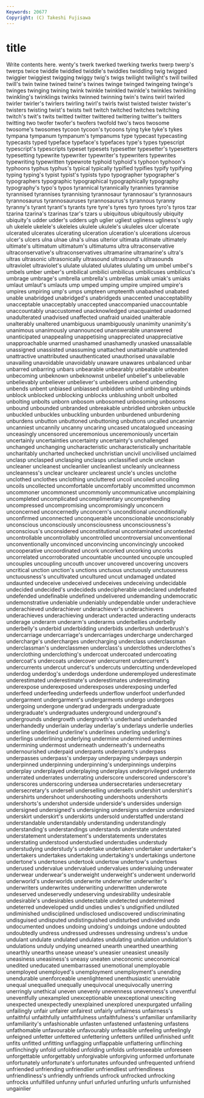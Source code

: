 ```yaml
---
Keywords: 20677 
Copyright: (C) Takeshi Fujisawa
---
```


# title

Write contents here.
wenty's twerk twerked twerking twerks twerp twerp's twerps
twice twiddle twiddled twiddle's twiddles twiddling twig twigged twiggier twiggiest
twigging twiggy twig's twigs twilight twilight's twill twilled twill's twin
twine twined twine's twines twinge twinged twingeing twinge's twinges twinging
twining twink twinkle twinkled twinkle's twinkles twinkling twinkling's twinklings twinks
twinned twinning twin's twins twirl twirled twirler twirler's twirlers twirling
twirl's twirls twist twisted twister twister's twisters twisting twist's twists
twit twitch twitched twitches twitching twitch's twit's twits twitted twitter
twittered twittering twitter's twitters twitting two twofer twofer's twofers twofold
two's twos twosome twosome's twosomes tycoon tycoon's tycoons tying tyke
tyke's tykes tympana tympanum tympanum's tympanums type typecast typecasting typecasts
typed typeface typeface's typefaces type's types typescript typescript's typescripts typeset
typesets typesetter typesetter's typesetters typesetting typewrite typewriter typewriter's typewriters typewrites
typewriting typewritten typewrote typhoid typhoid's typhoon typhoon's typhoons typhus typhus's
typical typically typified typifies typify typifying typing typing's typist typist's
typists typo typographer typographer's typographers typographic typographical typographically typography typography's
typo's typos tyrannical tyrannically tyrannies tyrannise tyrannised tyrannises tyrannising tyrannosaur
tyrannosaur's tyrannosaurs tyrannosaurus tyrannosauruses tyrannosaurus's tyrannous tyranny tyranny's tyrant tyrant's
tyrants tyre tyre's tyres tyro tyroes tyro's tyros tzar tzarina
tzarina's tzarinas tzar's tzars u ubiquitous ubiquitously ubiquity ubiquity's udder
udder's udders ugh uglier ugliest ugliness ugliness's ugly uh ukelele
ukelele's ukeleles ukulele ukulele's ukuleles ulcer ulcerate ulcerated ulcerates ulcerating
ulceration ulceration's ulcerations ulcerous ulcer's ulcers ulna ulnae ulna's ulnas
ulterior ultimata ultimate ultimately ultimate's ultimatum ultimatum's ultimatums ultra ultraconservative
ultraconservative's ultraconservatives ultramarine ultramarine's ultra's ultras ultrasonic ultrasonically ultrasound ultrasound's
ultrasounds ultraviolet ultraviolet's ululate ululated ululates ululating um umbel umbel's
umbels umber umber's umbilical umbilici umbilicus umbilicuses umbilicus's umbrage umbrage's
umbrella umbrella's umbrellas umiak umiak's umiaks umlaut umlaut's umlauts ump
umped umping umpire umpired umpire's umpires umpiring ump's umps umpteen
umpteenth unabashed unabated unable unabridged unabridged's unabridgeds unaccented unacceptability unacceptable
unacceptably unaccepted unaccompanied unaccountable unaccountably unaccustomed unacknowledged unacquainted unadorned unadulterated
unadvised unaffected unafraid unaided unalterable unalterably unaltered unambiguous unambiguously unanimity
unanimity's unanimous unanimously unannounced unanswerable unanswered unanticipated unappealing unappetising unappreciated
unappreciative unapproachable unarmed unashamed unashamedly unasked unassailable unassigned unassisted unassuming
unattached unattainable unattended unattractive unattributed unauthenticated unauthorised unavailable unavailing unavoidable
unavoidably unaware unawares unbalanced unbar unbarred unbarring unbars unbearable unbearably
unbeatable unbeaten unbecoming unbeknown unbeknownst unbelief unbelief's unbelievable unbelievably unbeliever
unbeliever's unbelievers unbend unbending unbends unbent unbiased unbiassed unbidden unbind
unbinding unbinds unblock unblocked unblocking unblocks unblushing unbolt unbolted unbolting
unbolts unborn unbosom unbosomed unbosoming unbosoms unbound unbounded unbranded unbreakable
unbridled unbroken unbuckle unbuckled unbuckles unbuckling unburden unburdened unburdening unburdens
unbutton unbuttoned unbuttoning unbuttons uncalled uncannier uncanniest uncannily uncanny uncaring
uncased uncatalogued unceasing unceasingly uncensored unceremonious unceremoniously uncertain uncertainly uncertainties
uncertainty uncertainty's unchallenged unchanged unchanging uncharacteristic uncharacteristically uncharitable uncharitably uncharted
unchecked unchristian uncivil uncivilised unclaimed unclasp unclasped unclasping unclasps unclassified
uncle unclean uncleaner uncleanest uncleanlier uncleanliest uncleanly uncleanness uncleanness's unclear
unclearer unclearest uncle's uncles unclothe unclothed unclothes unclothing uncluttered uncoil
uncoiled uncoiling uncoils uncollected uncomfortable uncomfortably uncommitted uncommon uncommoner uncommonest
uncommonly uncommunicative uncomplaining uncompleted uncomplicated uncomplimentary uncomprehending uncompressed uncompromising uncompromisingly
unconcern unconcerned unconcernedly unconcern's unconditional unconditionally unconfirmed unconnected unconquerable unconscionable
unconscionably unconscious unconsciously unconsciousness unconsciousness's unconscious's unconsidered unconstitutional uncontaminated uncontested
uncontrollable uncontrollably uncontrolled uncontroversial unconventional unconventionally unconvinced unconvincing unconvincingly uncooked
uncooperative uncoordinated uncork uncorked uncorking uncorks uncorrelated uncorroborated uncountable uncounted
uncouple uncoupled uncouples uncoupling uncouth uncover uncovered uncovering uncovers uncritical
unction unction's unctions unctuous unctuously unctuousness unctuousness's uncultivated uncultured uncut
undamaged undated undaunted undeceive undeceived undeceives undeceiving undecidable undecided undecided's
undecideds undecipherable undeclared undefeated undefended undefinable undefined undelivered undemanding undemocratic
undemonstrative undeniable undeniably undependable under underachieve underachieved underachiever underachiever's underachievers
underachieves underachieving underact underacted underacting underacts underage underarm underarm's underarms
underbellies underbelly underbelly's underbid underbidding underbids underbrush underbrush's undercarriage undercarriage's
undercarriages undercharge undercharged undercharge's undercharges undercharging underclass underclassman underclassman's underclassmen
underclass's underclothes underclothes's underclothing underclothing's undercoat undercoated undercoating undercoat's undercoats
undercover undercurrent undercurrent's undercurrents undercut undercut's undercuts undercutting underdeveloped underdog
underdog's underdogs underdone underemployed underestimate underestimated underestimate's underestimates underestimating underexpose
underexposed underexposes underexposing underfed underfeed underfeeding underfeeds underflow underfoot underfunded
undergarment undergarment's undergarments undergo undergoes undergoing undergone undergrad undergrads undergraduate
undergraduate's undergraduates underground underground's undergrounds undergrowth undergrowth's underhand underhanded underhandedly
underlain underlay underlay's underlays underlie underlies underline underlined underline's underlines
underling underling's underlings underlining underlying undermine undermined undermines undermining undermost
underneath underneath's underneaths undernourished underpaid underpants underpants's underpass underpasses underpass's
underpay underpaying underpays underpin underpinned underpinning underpinning's underpinnings underpins underplay
underplayed underplaying underplays underprivileged underrate underrated underrates underrating underscore underscored
underscore's underscores underscoring undersea undersecretaries undersecretary undersecretary's undersell underselling undersells
undershirt undershirt's undershirts undershoot undershooting undershoots undershorts undershorts's undershot underside
underside's undersides undersign undersigned undersigned's undersigning undersigns undersize undersized underskirt
underskirt's underskirts undersold understaffed understand understandable understandably understanding understandingly understanding's
understandings understands understate understated understatement understatement's understatements understates understating understood
understudied understudies understudy understudying understudy's undertake undertaken undertaker undertaker's undertakers
undertakes undertaking undertaking's undertakings undertone undertone's undertones undertook undertow undertow's
undertows underused undervalue undervalued undervalues undervaluing underwater underwear underwear's underweight
underweight's underwent underworld underworld's underworlds underwrite underwriter underwriter's underwriters underwrites
underwriting underwritten underwrote undeserved undeservedly undeserving undesirability undesirable undesirable's undesirables
undetectable undetected undetermined undeterred undeveloped undid undies undies's undignified undiluted
undiminished undisciplined undisclosed undiscovered undiscriminating undisguised undisputed undistinguished undisturbed undivided
undo undocumented undoes undoing undoing's undoings undone undoubted undoubtedly undress
undressed undresses undressing undress's undue undulant undulate undulated undulates undulating
undulation undulation's undulations unduly undying unearned unearth unearthed unearthing unearthly
unearths unease unease's uneasier uneasiest uneasily uneasiness uneasiness's uneasy uneaten
uneconomic uneconomical unedited uneducated unembarrassed unemotional unemployable unemployed unemployed's unemployment
unemployment's unending unendurable unenforceable unenlightened unenthusiastic unenviable unequal unequalled unequally
unequivocal unequivocally unerring unerringly unethical uneven unevenly unevenness unevenness's uneventful
uneventfully unexampled unexceptionable unexceptional unexciting unexpected unexpectedly unexplained unexplored unexpurgated
unfailing unfailingly unfair unfairer unfairest unfairly unfairness unfairness's unfaithful unfaithfully
unfaithfulness unfaithfulness's unfamiliar unfamiliarity unfamiliarity's unfashionable unfasten unfastened unfastening unfastens
unfathomable unfavourable unfavourably unfeasible unfeeling unfeelingly unfeigned unfetter unfettered unfettering
unfetters unfilled unfinished unfit unfits unfitted unfitting unflagging unflappable unflattering
unflinching unflinchingly unfold unfolded unfolding unfolds unforeseeable unforeseen unforgettable unforgettably
unforgivable unforgiving unformed unfortunate unfortunately unfortunate's unfortunates unfounded unfrequented unfriend
unfriended unfriending unfriendlier unfriendliest unfriendliness unfriendliness's unfriendly unfriends unfrock unfrocked
unfrocking unfrocks unfulfilled unfunny unfurl unfurled unfurling unfurls unfurnished ungainlier

